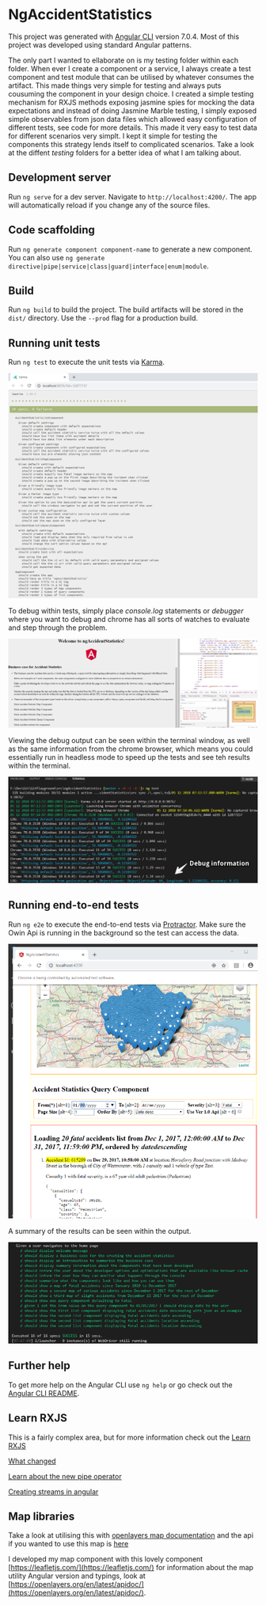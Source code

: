 # NgAccidentStatistics

This project was generated with [Angular CLI](https://github.com/angular/angular-cli) version 7.0.4. Most of this project was developed using standard Angular patterns.

The only part I wanted to ellaborate on is my testing folder within each folder. When ever I create a component or a service, I always create a test component and test module that can be utilised by whatever consumes the artifact. This made things very simple for testing and always puts cousuming the component in your design choice. I created a simple testing mechanism for RXJS methods exposing jasmine spies for mocking the data expectations and instead of doing Jasmine Marble testing, I simply exposed simple observables from json data files which allowed easy configuration of different tests, see code for more details. This made it very easy to test data for different scenarios very simplt. I kept it simple for testing the components this strategy lends itself to complicated scenarios. Take a look at the diffent *testing* folders for a better idea of what I am talking about.

## Development server

Run `ng serve` for a dev server. Navigate to `http://localhost:4200/`. The app will automatically reload if you change any of the source files.

## Code scaffolding

Run `ng generate component component-name` to generate a new component. You can also use `ng generate directive|pipe|service|class|guard|interface|enum|module`.

## Build

Run `ng build` to build the project. The build artifacts will be stored in the `dist/` directory. Use the `--prod` flag for a production build.

## Running unit tests

Run `ng test` to execute the unit tests via [Karma](https://karma-runner.github.io).

!["Test Results"](screenshots/TestResults.png)

To debug within tests, simply place *console.log* statements or *debugger* where you want to debug and chrome has all sorts of watches to evaluate and step through the problem.

!["Debugging"](screenshots/DebuggingKarmaWithChrome.png)

Viewing the debug output can be seen within the terminal window, as well as the same information from the chrome browser, which means you could essentially run in headless mode to speed up the tests and see teh results within the terminal.

!["Debugging with vs code"](screenshots/VSCodeDebugging.png)

## Running end-to-end tests

Run `ng e2e` to execute the end-to-end tests via [Protractor](http://www.protractortest.org/). Make sure the Owin Api is running in the background so the test can access the data.

!["Test runner"](screenshots/e2eTestRunner.png)

A summary of the results can be seen within the output.

!["Ouput or terminal"](screenshots/e2eTerminal.png)


## Further help

To get more help on the Angular CLI use `ng help` or go check out the [Angular CLI README](https://github.com/angular/angular-cli/blob/master/README.md).

## Learn RXJS

This is a fairly complex area, but for more information check out the 
[Learn RXJS](https://www.learnrxjs.io/)

[What changed](https://www.academind.com/learn/javascript/rxjs-6-what-changed/)

[Learn about the new pipe operator](https://github.com/ReactiveX/rxjs/blob/master/doc/pipeable-operators.md)

[Creating streams in angular](https://blog.angularindepth.com/the-extensive-guide-to-creating-streams-in-rxjs-aaa02baaff9a)

## Map libraries

Take a look at utilising this with [openlayers map documentation](https://openlayers.org/en/latest/apidoc/) and the api if you wanted to use this map is [here](https://github.com/openlayers/openlayers)

I developed my map component with this lovely component [https://leafletjs.com/](https://leafletjs.com/) for information about the map utility
Angular version and typings, look at [https://openlayers.org/en/latest/apidoc/](https://openlayers.org/en/latest/apidoc/).
